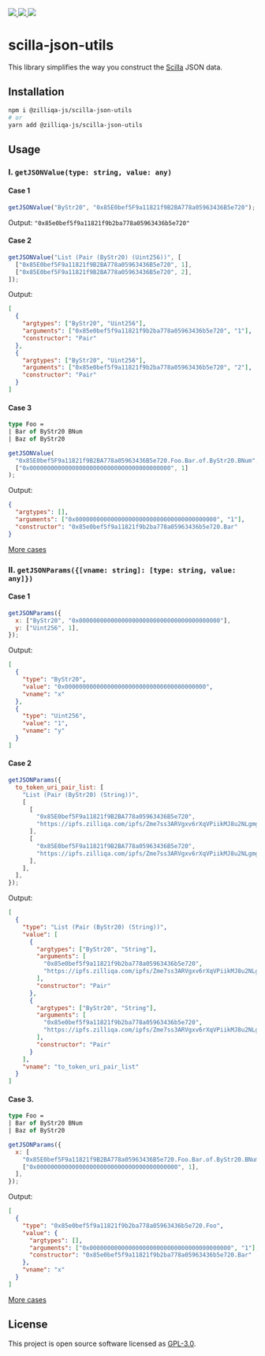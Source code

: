 <div>
    <a href="https://www.npmjs.com/package/@zilliqa-js/scilla-json-utils" target="_blank">
    <img src="https://img.shields.io/npm/v/@zilliqa-js/scilla-json-utils" />
    </a>
    <a href="https://app.travis-ci.com/Zilliqa/scilla-json-utils" target="_blank">
    <img src="https://app.travis-ci.com/Zilliqa/scilla-json-utils.svg?token=6BrmjBEqdaGp73khUJCz&branch=main" />
    </a>
    <a href="https://github.com/zilliqa/dev-wallet/blob/master/LICENSE" target="_blank">
    <img src="https://img.shields.io/badge/License-GPLv3-blue.svg" />
    </a>
</div>

# scilla-json-utils

This library simplifies the way you construct the [Scilla](https://scilla.readthedocs.io/en/latest) JSON data.

## Installation

```sh
npm i @zilliqa-js/scilla-json-utils
# or
yarn add @zilliqa-js/scilla-json-utils
```

## Usage

### I. `getJSONValue(type: string, value: any)`

#### Case 1

```js
getJSONValue("ByStr20", "0x85E0bef5F9a11821f9B2BA778a05963436B5e720");
```

Output: `"0x85e0bef5f9a11821f9b2ba778a05963436b5e720"`

#### Case 2

```js
getJSONValue("List (Pair (ByStr20) (Uint256))", [
  ["0x85E0bef5F9a11821f9B2BA778a05963436B5e720", 1],
  ["0x85E0bef5F9a11821f9B2BA778a05963436B5e720", 2],
]);
```

Output:

```json
[
  {
    "argtypes": ["ByStr20", "Uint256"],
    "arguments": ["0x85e0bef5f9a11821f9b2ba778a05963436b5e720", "1"],
    "constructor": "Pair"
  },
  {
    "argtypes": ["ByStr20", "Uint256"],
    "arguments": ["0x85e0bef5f9a11821f9b2ba778a05963436b5e720", "2"],
    "constructor": "Pair"
  }
]
```

#### Case 3

```ocaml
type Foo =
| Bar of ByStr20 BNum
| Baz of ByStr20
```

```js
getJSONValue(
  "0x85E0bef5F9a11821f9B2BA778a05963436B5e720.Foo.Bar.of.ByStr20.BNum",
  ["0x0000000000000000000000000000000000000000", 1]
);
```

Output:

```json
{
  "argtypes": [],
  "arguments": ["0x0000000000000000000000000000000000000000", "1"],
  "constructor": "0x85e0bef5f9a11821f9b2ba778a05963436b5e720.Bar"
}
```

[More cases](src/index.test.ts)

### II. `getJSONParams({[vname: string]: [type: string, value: any]})`

#### Case 1

```js
getJSONParams({
  x: ["ByStr20", "0x0000000000000000000000000000000000000000"],
  y: ["Uint256", 1],
});
```

Output:

```json
[
  {
    "type": "ByStr20",
    "value": "0x0000000000000000000000000000000000000000",
    "vname": "x"
  },
  {
    "type": "Uint256",
    "value": "1",
    "vname": "y"
  }
]
```

#### Case 2

```js
getJSONParams({
  to_token_uri_pair_list: [
    "List (Pair (ByStr20) (String))",
    [
      [
        "0x85E0bef5F9a11821f9B2BA778a05963436B5e720",
        "https://ipfs.zilliqa.com/ipfs/Zme7ss3ARVgxv6rXqVPiikMJ8u2NLgmgszg13pY0000ZIL0",
      ],
      [
        "0x85E0bef5F9a11821f9B2BA778a05963436B5e720",
        "https://ipfs.zilliqa.com/ipfs/Zme7ss3ARVgxv6rXqVPiikMJ8u2NLgmgszg13pY0000ZIL1",
      ],
    ],
  ],
});
```

Output:

```json
[
  {
    "type": "List (Pair (ByStr20) (String))",
    "value": [
      {
        "argtypes": ["ByStr20", "String"],
        "arguments": [
          "0x85e0bef5f9a11821f9b2ba778a05963436b5e720",
          "https://ipfs.zilliqa.com/ipfs/Zme7ss3ARVgxv6rXqVPiikMJ8u2NLgmgszg13pY0000ZIL0"
        ],
        "constructor": "Pair"
      },
      {
        "argtypes": ["ByStr20", "String"],
        "arguments": [
          "0x85e0bef5f9a11821f9b2ba778a05963436b5e720",
          "https://ipfs.zilliqa.com/ipfs/Zme7ss3ARVgxv6rXqVPiikMJ8u2NLgmgszg13pY0000ZIL1"
        ],
        "constructor": "Pair"
      }
    ],
    "vname": "to_token_uri_pair_list"
  }
]
```

#### Case 3.

```ocaml
type Foo =
| Bar of ByStr20 BNum
| Baz of ByStr20
```

```js
getJSONParams({
  x: [
    "0x85E0bef5F9a11821f9B2BA778a05963436B5e720.Foo.Bar.of.ByStr20.BNum",
    ["0x0000000000000000000000000000000000000000", 1],
  ],
});
```

Output:

```json
[
  {
    "type": "0x85e0bef5f9a11821f9b2ba778a05963436b5e720.Foo",
    "value": {
      "argtypes": [],
      "arguments": ["0x0000000000000000000000000000000000000000", "1"],
      "constructor": "0x85e0bef5f9a11821f9b2ba778a05963436b5e720.Bar"
    },
    "vname": "x"
  }
]
```

[More cases](src/index.test.ts)

## License

This project is open source software licensed as [GPL-3.0](./LICENSE).
